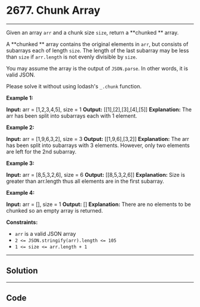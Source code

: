 # 2677. Chunk Array

---

Given an array `arr` and a chunk size `size`, return a **chunked ** array.

A **chunked **  array contains the original elements in `arr`, but consists of subarrays each of length `size`. The length of the last subarray may be less than `size` if `arr.length` is not evenly divisible by `size`.

You may assume the array is the output of `JSON.parse`. In other words, it is valid JSON.

Please solve it without using lodash's `_.chunk` function.

 

**Example 1:**


**Input:** arr = [1,2,3,4,5], size = 1
**Output:** [[1],[2],[3],[4],[5]]
**Explanation:** The arr has been split into subarrays each with 1 element.


**Example 2:**


**Input:** arr = [1,9,6,3,2], size = 3
**Output:** [[1,9,6],[3,2]]
**Explanation:** The arr has been split into subarrays with 3 elements. However, only two elements are left for the 2nd subarray.


**Example 3:**


**Input:** arr = [8,5,3,2,6], size = 6
**Output:** [[8,5,3,2,6]]
**Explanation:** Size is greater than arr.length thus all elements are in the first subarray.


**Example 4:**


**Input:** arr = [], size = 1
**Output:** []
**Explanation:** There are no elements to be chunked so an empty array is returned.

 

**Constraints:**

  * `arr` is a valid JSON array
  * `2 <= JSON.stringify(arr).length <= 105`
  * `1 <= size <= arr.length + 1`

---

## Solution



---

## Code
```python


```
